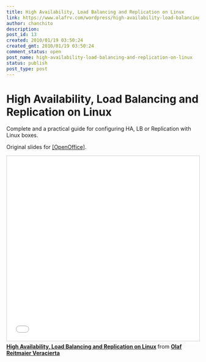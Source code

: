 ```yaml
---
title: High Availability, Load Balancing and Replication on Linux
link: https://www.olafrv.com/wordpress/high-availability-load-balancing-and-replication-on-linux/
author: chanchito
description: 
post_id: 13
created: 2010/01/19 03:50:24
created_gmt: 2010/01/19 03:50:24
comment_status: open
post_name: high-availability-load-balancing-and-replication-on-linux
status: publish
post_type: post
---
```


# High Availability, Load Balancing and Replication on Linux

Complete and a practical guide for configuring HA, LB or Replication with Linux boxes. 

Original slides for [[OpenOffice]](https://www.olafrv.com/wordpress/wp-content/uploads/2010/01/HALBR-Linux.ppt). 

<div class="text-center">
<iframe src="//www.slideshare.net/slideshow/embed_code/key/24eDptmTvAaEjW" width="595" height="485" frameborder="0" marginwidth="0" marginheight="0" scrolling="no" style="border:1px solid #CCC; border-width:1px; margin-bottom:5px; max-width: 100%;" allowfullscreen> </iframe> <div style="margin-bottom:5px"> <strong> <a href="//www.slideshare.net/olafrv/high-availability-load-balancing-and-replication-on-linux" title="High Availability, Load Balancing and Replication on Linux" target="_blank">High Availability, Load Balancing and Replication on Linux</a> </strong> from <strong><a href="https://www.slideshare.net/olafrv" target="_blank">Olaf Reitmaier Veracierta</a></strong></div>
</div>


